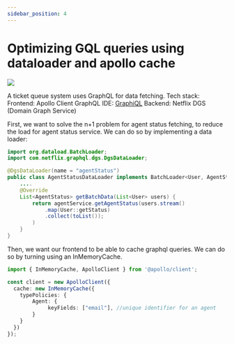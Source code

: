 ```yaml
---
sidebar_position: 4
---
```


# Optimizing GQL queries using dataloader and apollo cache

![](/img/symphony.jpeg) 

A ticket queue system uses GraphQL for data fetching.
Tech stack:
Frontend: Apollo Client
GraphQL IDE: [GraphiQL](https://team.atlassian.com/gateway/api/graphql)
Backend: Netflix DGS (Domain Graph Service)


First, we want to solve the n+1 problem for agent status fetching, to reduce the load for agent status service. We can do so by implementing a data loader:


```java
import org.dataload.BatchLoader;
import com.netflix.graphql.dgs.DgsDataLoader;

@DgsDataLoader(name = "agentStatus")
public class AgentStatusDataLoader implements BatchLoader<User, AgentStatus> {
    ....
    @Override
    List<AgentStatus> getBatchData(List<User> users) {
        return agentService.getAgentStatus(users.stream()
            .map(User::getStatus)
            .collect(toList());
        )
    }
}
```

Then, we want our frontend to be able to cache graphql queries. We can do so by turning using an InMemoryCache.

```typescript showLineNumbers
import { InMemoryCache, ApolloClient } from '@apollo/client';

const client = new ApolloClient({
  cache: new InMemoryCache({
    typePolicies: {
        Agent: {
             keyFields: ["email"], //unique identifier for an agent
        }
    }
  })
});
```